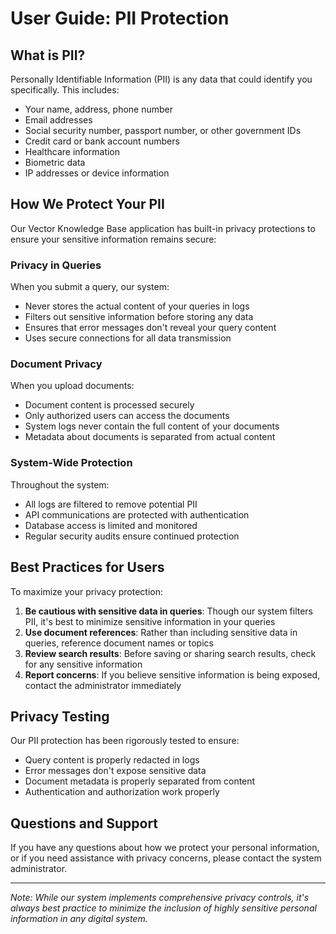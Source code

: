 # User Guide: PII Protection

## What is PII?

Personally Identifiable Information (PII) is any data that could identify you specifically. This includes:

- Your name, address, phone number
- Email addresses
- Social security number, passport number, or other government IDs
- Credit card or bank account numbers
- Healthcare information
- Biometric data
- IP addresses or device information

## How We Protect Your PII

Our Vector Knowledge Base application has built-in privacy protections to ensure your sensitive information remains secure:

### Privacy in Queries

When you submit a query, our system:

- Never stores the actual content of your queries in logs
- Filters out sensitive information before storing any data
- Ensures that error messages don't reveal your query content
- Uses secure connections for all data transmission

### Document Privacy

When you upload documents:

- Document content is processed securely
- Only authorized users can access the documents
- System logs never contain the full content of your documents
- Metadata about documents is separated from actual content

### System-Wide Protection

Throughout the system:

- All logs are filtered to remove potential PII
- API communications are protected with authentication
- Database access is limited and monitored
- Regular security audits ensure continued protection

## Best Practices for Users

To maximize your privacy protection:

1. **Be cautious with sensitive data in queries**: Though our system filters PII, it's best to minimize sensitive information in your queries
2. **Use document references**: Rather than including sensitive data in queries, reference document names or topics
3. **Review search results**: Before saving or sharing search results, check for any sensitive information
4. **Report concerns**: If you believe sensitive information is being exposed, contact the administrator immediately

## Privacy Testing

Our PII protection has been rigorously tested to ensure:

- Query content is properly redacted in logs
- Error messages don't expose sensitive data
- Document metadata is properly separated from content
- Authentication and authorization work properly

## Questions and Support

If you have any questions about how we protect your personal information, or if you need assistance with privacy concerns, please contact the system administrator.

---

*Note: While our system implements comprehensive privacy controls, it's always best practice to minimize the inclusion of highly sensitive personal information in any digital system.*